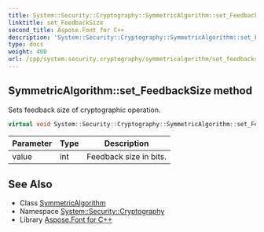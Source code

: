 ```yaml
---
title: System::Security::Cryptography::SymmetricAlgorithm::set_FeedbackSize method
linktitle: set_FeedbackSize
second_title: Aspose.Font for C++
description: 'System::Security::Cryptography::SymmetricAlgorithm::set_FeedbackSize method. Sets feedback size of cryptographic operation in C++.'
type: docs
weight: 400
url: /cpp/system.security.cryptography/symmetricalgorithm/set_feedbacksize/
---
```

## SymmetricAlgorithm::set_FeedbackSize method


Sets feedback size of cryptographic operation.

```cpp
virtual void System::Security::Cryptography::SymmetricAlgorithm::set_FeedbackSize(int value)
```


| Parameter | Type | Description |
| --- | --- | --- |
| value | int | Feedback size in bits. |

## See Also

* Class [SymmetricAlgorithm](../)
* Namespace [System::Security::Cryptography](../../)
* Library [Aspose.Font for C++](../../../)
